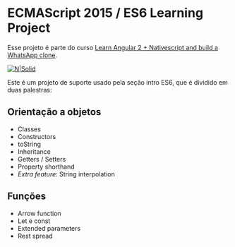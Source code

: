 # ECMAScript 2015 / ES6 Learning Project
Esse projeto é parte do curso
[Learn Angular 2 + Nativescript and build a WhatsApp clone](https://www.udemy.com/angular-native).

[![N|Solid](https://udemy-images.udemy.com/course/240x135/1011174_0030_3.jpg)](https://www.udemy.com/angular-native)

Este é um projeto de suporte usado pela seção intro ES6, que é dividido em duas palestras:

## Orientação a objetos
  - Classes
  - Constructors
  - toString
  - Inheritance
  - Getters / Setters
  - Property shorthand
  - *Extra feature:* String interpolation

## Funções
  - Arrow function
  - Let e const
  - Extended parameters
  - Rest spread
